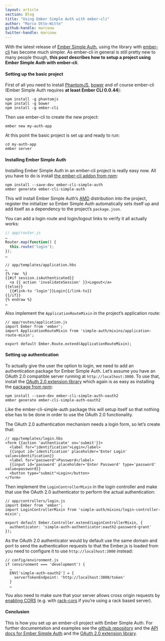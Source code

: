 ```yaml
---
layout: article
section: Blog
title: "Using Ember Simple Auth with ember-cli"
author: "Marco Otte-Witte"
github-handle: marcoow
twitter-handle: marcoow
---
```


With the latest release of [Ember Simple Auth](http://t.umblr.com/redirect?z=https%3A%2F%2Fgithub.com%2Fsimplabs%2Fember-simple-auth&t=YzZkOWJhZGFhNjcxODNmYTAwMGY4Y2Q5YjUyOTc3YTFiNGMzMjE2NSxkVjZXdHB1dQ%3D%3D "Ember Simple Auth @ github"), using the library with [ember-cli](http://t.umblr.com/redirect?z=https%3A%2F%2Fgithub.com%2Fstefanpenner%2Fember-cli&t=OTJiOTE1NTNlNDFmNmFkY2UyYzJkYzAwYThhNzdjYjBhNDdkOWNhYixkVjZXdHB1dQ%3D%3D "ember-cli @ github") has become much simpler. As ember-cli in general is still pretty new to many people though, **this post describes how to setup a project using Ember Simple Auth with ember-cli**.
<!--break-->

#### Setting up the basic project

First of all you need to install [PhantomJS](http://t.umblr.com/redirect?z=http%3A%2F%2Fphantomjs.org&t=ODYyNGFhNDNiMzJmNTE1MGFmNDQ4ZjA0OTBhNmMzZmNjYWU5MGNkZCxkVjZXdHB1dQ%3D%3D), [bower](http://t.umblr.com/redirect?z=http%3A%2F%2Fbower.io&t=NGMzODhhOTVkNmM5OGZlZjc5MzM4YWViYTU1NDFlYTY1MDYzNzFiOSxkVjZXdHB1dQ%3D%3D) and of course ember-cli (Ember Simple Auth requires **at least Ember CLI 0.0.44**):

```
npm install -g phantomjs
npm install -g bower
npm install -g ember-cli
```

Then use ember-cli to create the new project:

```
ember new my-auth-app
```

At this point the basic project is set up and ready to run:

```
cd my-auth-app
ember server
```

#### Installing Ember Simple Auth

Installing Ember Simple Auth in an ember-cli project is really easy now. All you have to do is install [the ember-cli addon from npm](http://t.umblr.com/redirect?z=https%3A%2F%2Fwww.npmjs.org%2Fpackage%2Fember-cli-simple-auth&t=OWMzNDI3YTFjZTRmNWJhNTJiYjYzNGY5ZGY2ODc0Yzc5NDljMTRiNyxkVjZXdHB1dQ%3D%3D "Ember CLI Simple Auth @npm"):

```
npm install --save-dev ember-cli-simple-auth
ember generate ember-cli-simple-auth
```

This will install Ember Simple Auth’s [AMD](http://t.umblr.com/redirect?z=http%3A%2F%2Frequirejs.org%2Fdocs%2Fwhyamd.html&t=OGUxZjYyZDc0Y2FkNDliYWJhNzRiMmMzYTg1Mjg3MjEzMTBmZDFmYSxkVjZXdHB1dQ%3D%3D) distribution into the project, register the initializer so Ember Simple Auth automatically sets itself up and add itself as a dependency to the project’s `package.json`.

You can add a login route and login/logout links to verify it all actually works:

```js
// app/router.js
…
Router.map(function() {
  this.route('login');
});
…
```

```
// app/templates/application.hbs
…
{% raw  %}
{{#if session.isAuthenticated}}
  <a {{ action 'invalidateSession' }}>Logout</a>
{{else}}
  {{#link-to 'login'}}Login{{/link-to}}
{{/if}}
{% endraw %}
…
```

Also implement the `ApplicationRouteMixin` in the project’s application route:

```
// app/routes/application.js
import Ember from 'ember';
import ApplicationRouteMixin from 'simple-auth/mixins/application-route-mixin';

export default Ember.Route.extend(ApplicationRouteMixin);
```

#### Setting up authentication

To actually give the user the option to login, we need to add an authentication package for Ember Simple Auth. Let’s assume you have an OAuth 2.0 compatible server running at `http://localhost:3000`. To use that, install the [OAuth 2.0 extension library](http://t.umblr.com/redirect?z=https%3A%2F%2Fgithub.com%2Fsimplabs%2Fember-simple-auth%2Ftree%2Fmaster%2Fpackages%2Fember-simple-auth-oauth2&t=MTI2ODQ3OTI4MjljOWY0ODRiYjM4MTE3MzVkNTE2Njc1ZmFmZWFlYixkVjZXdHB1dQ%3D%3D "Ember Simple Auth OAuth 2.0 @ github") which again is as easy as installing the [package from npm](http://t.umblr.com/redirect?z=https%3A%2F%2Fwww.npmjs.org%2Fpackage%2Fember-cli-simple-auth-oauth2&t=NzFlZjAzMWJjNGY1NWQ1OWQzZjg4MWJjMDQ3ZTliMmQ2YmI5M2E2MCxkVjZXdHB1dQ%3D%3D "Ember CLI Simple Auth OAuth 2.0 @ npm"):

```
npm install --save-dev ember-cli-simple-auth-oauth2
ember generate ember-cli-simple-auth-oauth2
```

Like the ember-cli-simple-auth package this will setup itself so that nothing else has to be done in order to use the OAuth 2.0 functionality.

The OAuth 2.0 authentication mechanism needs a login form, so let’s create that:

```
// app/templates/login.hbs
<form {{action 'authenticate' on='submit'}}>
  <label for="identification">Login</label>
  {{input id='identification' placeholder='Enter Login' value=identification}}
  <label for="password">Password</label>
  {{input id='password' placeholder='Enter Password' type='password' value=password}}
  <button type="submit">Login</button>
</form>
```

Then implement the `LoginControllerMixin` in the login controller and make that use the OAuth 2.0 authenticator to perform the actual authentication:

```
// app/controllers/login.js
import Ember from 'ember';
import LoginControllerMixin from 'simple-auth/mixins/login-controller-mixin';

export default Ember.Controller.extend(LoginControllerMixin, {
  authenticator: 'simple-auth-authenticator:oauth2-password-grant'
});
```

As the OAuth 2.0 authenticator would by default use the same domain and port to send the authentication requests to that the Ember.js is loaded from you need to configure it to use `http://localhost:3000` instead:

```
// config/environment.js
if (environment === 'development') {
  …
  ENV['simple-auth-oauth2'] = {
    serverTokenEndpoint: 'http://localhost:3000/token'
  }
  …
```

You also need to make sure that your server allows cross origin requests by [enabling CORS](http://t.umblr.com/redirect?z=http%3A%2F%2Fenable-cors.org&t=Y2UwM2ExYmU5YjA0NTliMGNjMzE5MjQxNGQ4ODExMWE5OWYyMTEzOCxkVjZXdHB1dQ%3D%3D) (e.g. with [rack-cors](http://t.umblr.com/redirect?z=https%3A%2F%2Fgithub.com%2Fcyu%2Frack-cors&t=ZmVhODhlOWZlYzNiMTkyYmFhNDc0M2M4NTZkMjA4NjdjNjg2Y2M4MSxkVjZXdHB1dQ%3D%3D "rack-cord @ github") if you’re using a rack based server).

#### Conclusion

This is how you set up an ember-cli project with Ember Simple Auth. For further documentation and examples see the [github repository](http://t.umblr.com/redirect?z=https%3A%2F%2Fgithub.com%2Fsimplabs%2Fember-simple-auth&t=YzZkOWJhZGFhNjcxODNmYTAwMGY4Y2Q5YjUyOTc3YTFiNGMzMjE2NSxkVjZXdHB1dQ%3D%3D "Ember Simple Auth @ github") and the [API docs for Ember Simple Auth](http://t.umblr.com/redirect?z=http%3A%2F%2Fember-simple-auth.simplabs.com%2Fember-simple-auth-api-docs.html&t=ZTAxYjhmZjU2MzFhM2VkNTRhZWE2M2I4NjM3MzczNmIyNzNlYzliYyxkVjZXdHB1dQ%3D%3D) and the [OAuth 2.0 extension library](http://t.umblr.com/redirect?z=http%3A%2F%2Fember-simple-auth.simplabs.com%2Fember-simple-auth-oauth2-api-docs.html&t=ZTIxNmU0M2I3Y2RjMTQ1NTdmN2MxMzJjNGRhMWE3ZWUzYWY1ZDRiMixkVjZXdHB1dQ%3D%3D).